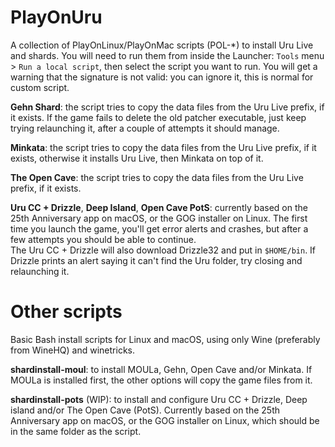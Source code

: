 # PlayOnUru
A collection of PlayOnLinux/PlayOnMac scripts (POL-\*) to install Uru Live and shards. You will need to run them from inside the Launcher: <code>Tools</code> menu > <code>Run a local script</code>, then select the script you want to run. You will get a warning that the signature is not valid: you can ignore it, this is normal for custom script.

<b>Gehn Shard</b>: the script tries to copy the data files from the Uru Live prefix, if it exists.
If the game fails to delete the old patcher executable, just keep trying relaunching it, after a couple of attempts it should manage.

<b>Minkata</b>: the script tries to copy the data files from the Uru Live prefix, if it exists, otherwise it installs Uru Live, then Minkata on top of it.

<b>The Open Cave</b>: the script tries to copy the data files from the Uru Live prefix, if it exists.

<b>Uru CC + Drizzle</b>, <b>Deep Island</b>, <b>Open Cave PotS</b>: currently based on the 25th Anniversary app on macOS, or the GOG installer on Linux. The first time you launch the game, you'll get error alerts and crashes, but after a few attempts you should be able to continue.<br/>
The Uru CC + Drizzle will also download Drizzle32 and put in <code>$HOME/bin</code>. If Drizzle prints an alert saying it can't find the Uru folder, try closing and relaunching it.

# Other scripts
Basic Bash install scripts for Linux and macOS, using only Wine (preferably from WineHQ) and winetricks.

<b>shardinstall-moul</b>: to install MOULa, Gehn, Open Cave and/or Minkata. If MOULa is installed first, the other options will copy the game files from it.

<b>shardinstall-pots</b> (WIP): to install and configure Uru CC + Drizzle, Deep island and/or The Open Cave (PotS). Currently based on the 25th Anniversary app on macOS, or the GOG installer on Linux, which should be in the same folder as the script.
